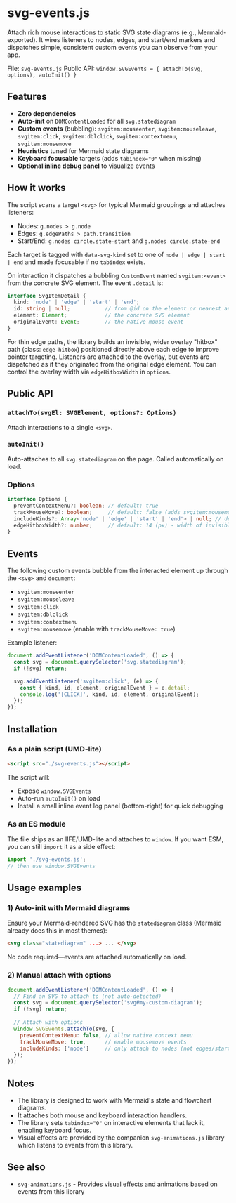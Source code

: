 # svg-events.js

Attach rich mouse interactions to static SVG state diagrams (e.g., Mermaid-exported). It wires listeners to nodes, edges, and start/end markers and dispatches simple, consistent custom events you can observe from your app.

File: `svg-events.js`
Public API: `window.SVGEvents = { attachTo(svg, options), autoInit() }`

## Features
- __Zero dependencies__
- __Auto-init__ on `DOMContentLoaded` for all `svg.statediagram`
- __Custom events__ (bubbling): `svgitem:mouseenter`, `svgitem:mouseleave`, `svgitem:click`, `svgitem:dblclick`, `svgitem:contextmenu`, `svgitem:mousemove`
- __Heuristics__ tuned for Mermaid state diagrams
- __Keyboard focusable__ targets (adds `tabindex="0"` when missing)
- __Optional inline debug panel__ to visualize events

## How it works
The script scans a target `<svg>` for typical Mermaid groupings and attaches listeners:
- Nodes: `g.nodes > g.node`
- Edges: `g.edgePaths > path.transition`
- Start/End: `g.nodes circle.state-start` and `g.nodes circle.state-end`

Each target is tagged with `data-svg-kind` set to one of `node | edge | start | end` and made focusable if no `tabindex` exists.

On interaction it dispatches a bubbling `CustomEvent` named `svgitem:<event>` from the concrete SVG element. The event `.detail` is:
```ts
interface SvgItemDetail {
  kind: 'node' | 'edge' | 'start' | 'end';
  id: string | null;           // from @id on the element or nearest ancestor with id
  element: Element;            // the concrete SVG element
  originalEvent: Event;        // the native mouse event
}
```
 
For thin edge paths, the library builds an invisible, wider overlay "hitbox" path (class: `edge-hitbox`) positioned directly above each edge to improve pointer targeting. Listeners are attached to the overlay, but events are dispatched as if they originated from the original edge element. You can control the overlay width via `edgeHitboxWidth` in `options`.

## Public API
### `attachTo(svgEl: SVGElement, options?: Options)`
Attach interactions to a single `<svg>`.

### `autoInit()`
Auto-attaches to all `svg.statediagram` on the page. Called automatically on load.

### Options
```ts
interface Options {
  preventContextMenu?: boolean; // default: true
  trackMouseMove?: boolean;     // default: false (adds svgitem:mousemove when true)
  includeKinds?: Array<'node' | 'edge' | 'start' | 'end'> | null; // default: null = all
  edgeHitboxWidth?: number;     // default: 14 (px) - width of invisible edge overlay for easier hit-testing
}
```

## Events
The following custom events bubble from the interacted element up through the `<svg>` and `document`:
- `svgitem:mouseenter`
- `svgitem:mouseleave`
- `svgitem:click`
- `svgitem:dblclick`
- `svgitem:contextmenu`
- `svgitem:mousemove` (enable with `trackMouseMove: true`)

Example listener:
```js
document.addEventListener('DOMContentLoaded', () => {
  const svg = document.querySelector('svg.statediagram');
  if (!svg) return;

  svg.addEventListener('svgitem:click', (e) => {
    const { kind, id, element, originalEvent } = e.detail;
    console.log('[CLICK]', kind, id, element, originalEvent);
  });
});
```

## Installation
### As a plain script (UMD-lite)
```html
<script src="./svg-events.js"></script>
```
The script will:
- Expose `window.SVGEvents`
- Auto-run `autoInit()` on load
- Install a small inline event log panel (bottom-right) for quick debugging

### As an ES module
The file ships as an IIFE/UMD-lite and attaches to `window`. If you want ESM, you can still `import` it as a side effect:
```js
import './svg-events.js';
// then use window.SVGEvents
```

## Usage examples
### 1) Auto-init with Mermaid diagrams
Ensure your Mermaid-rendered SVG has the `statediagram` class (Mermaid already does this in most themes):
```html
<svg class="statediagram" ...> ... </svg>
```
No code required—events are attached automatically on load.

### 2) Manual attach with options
```js
document.addEventListener('DOMContentLoaded', () => {
  // Find an SVG to attach to (not auto-detected)
  const svg = document.querySelector('svg#my-custom-diagram');
  if (!svg) return;
  
  // Attach with options
  window.SVGEvents.attachTo(svg, {
    preventContextMenu: false, // allow native context menu
    trackMouseMove: true,      // enable mousemove events
    includeKinds: ['node']     // only attach to nodes (not edges/start/end)
  });
});
```

## Notes
- The library is designed to work with Mermaid's state and flowchart diagrams.
- It attaches both mouse and keyboard interaction handlers.
- The library sets `tabindex="0"` on interactive elements that lack it, enabling keyboard focus.
- Visual effects are provided by the companion `svg-animations.js` library which listens to events from this library.

## See also
- `svg-animations.js` - Provides visual effects and animations based on events from this library
